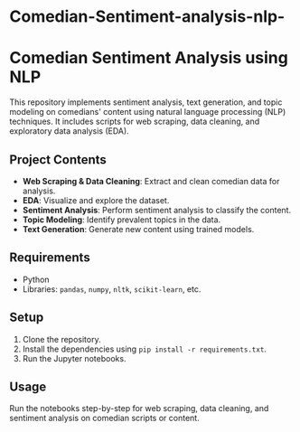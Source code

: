# Comedian-Sentiment-analysis-nlp-
# Comedian Sentiment Analysis using NLP

This repository implements sentiment analysis, text generation, and topic modeling on comedians' content using natural language processing (NLP) techniques. It includes scripts for web scraping, data cleaning, and exploratory data analysis (EDA).

## Project Contents
- **Web Scraping & Data Cleaning**: Extract and clean comedian data for analysis.
- **EDA**: Visualize and explore the dataset.
- **Sentiment Analysis**: Perform sentiment analysis to classify the content.
- **Topic Modeling**: Identify prevalent topics in the data.
- **Text Generation**: Generate new content using trained models.

## Requirements
- Python
- Libraries: `pandas`, `numpy`, `nltk`, `scikit-learn`, etc.

## Setup
1. Clone the repository.
2. Install the dependencies using `pip install -r requirements.txt`.
3. Run the Jupyter notebooks.

## Usage
Run the notebooks step-by-step for web scraping, data cleaning, and sentiment analysis on comedian scripts or content.
